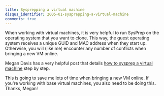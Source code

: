 ```yaml
---
title: Sysprepping a virtual machine
disqus_identifier: 2005-01-sysprepping-a-virtual-machine
comments: true
---
```


When working with virtual machines, it is very helpful to run SysPrep on the operating system that you want to clone. This way, the guest operating system receives a unique GUID and MAC address when they start up. Otherwise, you will (like me) encounter any number of conflicts when bringing a new VM online.

Megan Davis has a very helpful post that details [how to sysprep a virtual machine][1] step by step. 

This is going to save me lots of time when bringing a new VM online. If you're working with base virtual machines, you also need to be doing this. Thanks, Megan!

[1]:http://blogs.msdn.com/megand/articles/357570.aspx
